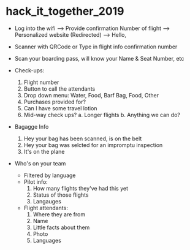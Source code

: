 # hack_it_together_2019

- Log into the wifi --> Provide confirmation Number of flight --> Personalized
website (Redirected) --> Hello, <name>
- Scanner with QRCode or Type in flight info confirmation number
- Scan your boarding pass, will know your Name & Seat Number, etc

- Check-ups:
  1. Flight number
  2. Button to call the attendants
  3. Drop down menu: Water, Food, Barf Bag, Food, Other
  4. Purchases provided for?
  5. Can I have some travel lotion
  6. Mid-way check ups?
      a. Longer flights
      b. Anything we can do?

- Bagagge Info
  1. Hey your bag has been scanned, is on the belt
  2. Hey your bag was selcted for an impromptu inspection
  3. It's on the plane

- Who's on your team
  * Filtered by language
  - Pilot info:
      1. How many flights they've had this yet
      2. Status of those flights
      3. Langauges
  - Flight attendants:
      1. Where they are from
      2. Name
      3. Little facts about them
      4. Photo
      5. Languages
